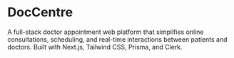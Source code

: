 # DocCentre
A full-stack doctor appointment web platform that simplifies online consultations, scheduling, and real-time interactions between patients and doctors. Built with Next.js, Tailwind CSS, Prisma, and Clerk.
